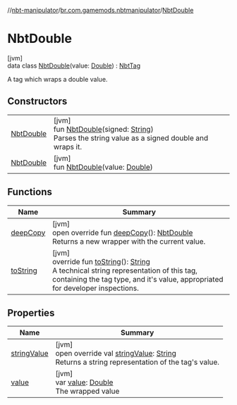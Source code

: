 //[nbt-manipulator](../../../index.md)/[br.com.gamemods.nbtmanipulator](../index.md)/[NbtDouble](index.md)

# NbtDouble

[jvm]\
data class [NbtDouble](index.md)(value: [Double](https://kotlinlang.org/api/latest/jvm/stdlib/kotlin/-double/index.html)) : [NbtTag](../-nbt-tag/index.md)

A tag which wraps a double value.

## Constructors

| | |
|---|---|
| [NbtDouble](-nbt-double.md) | [jvm]<br>fun [NbtDouble](-nbt-double.md)(signed: [String](https://kotlinlang.org/api/latest/jvm/stdlib/kotlin/-string/index.html))<br>Parses the string value as a signed double and wraps it. |
| [NbtDouble](-nbt-double.md) | [jvm]<br>fun [NbtDouble](-nbt-double.md)(value: [Double](https://kotlinlang.org/api/latest/jvm/stdlib/kotlin/-double/index.html)) |

## Functions

| Name | Summary |
|---|---|
| [deepCopy](deep-copy.md) | [jvm]<br>open override fun [deepCopy](deep-copy.md)(): [NbtDouble](index.md)<br>Returns a new wrapper with the current value. |
| [toString](../-nbt-tag/to-string.md) | [jvm]<br>override fun [toString](../-nbt-tag/to-string.md)(): [String](https://kotlinlang.org/api/latest/jvm/stdlib/kotlin/-string/index.html)<br>A technical string representation of this tag, containing the tag type, and it's value, appropriated for developer inspections. |

## Properties

| Name | Summary |
|---|---|
| [stringValue](string-value.md) | [jvm]<br>open override val [stringValue](string-value.md): [String](https://kotlinlang.org/api/latest/jvm/stdlib/kotlin/-string/index.html)<br>Returns a string representation of the tag's value. |
| [value](value.md) | [jvm]<br>var [value](value.md): [Double](https://kotlinlang.org/api/latest/jvm/stdlib/kotlin/-double/index.html)<br>The wrapped value |
